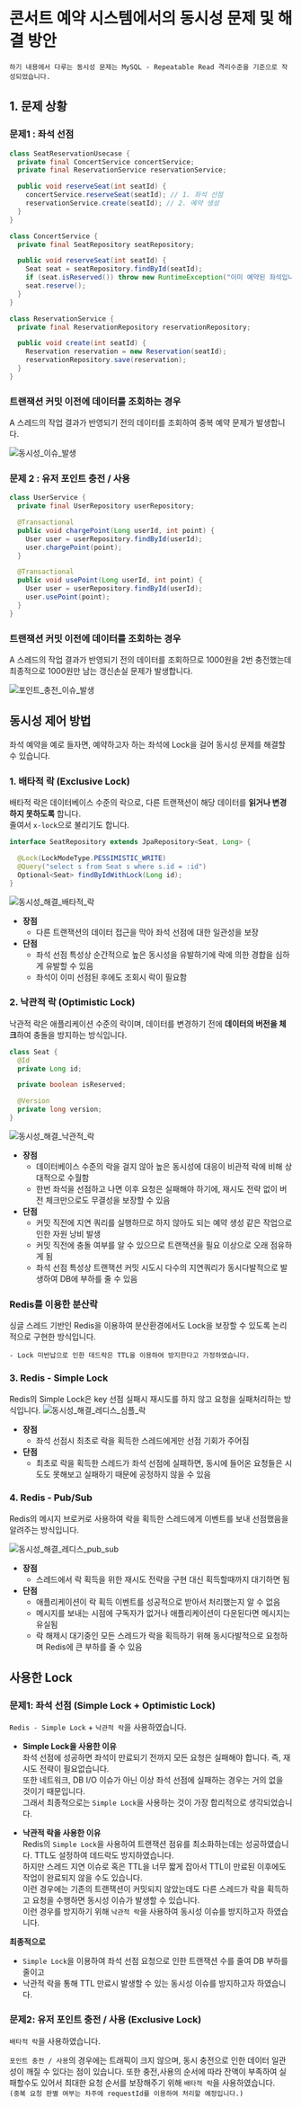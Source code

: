 # 콘서트 예약 시스템에서의 동시성 문제 및 해결 방안
```
하기 내용에서 다루는 동시성 문제는 MySQL - Repeatable Read 격리수준을 기준으로 작성되었습니다.
```
## 1. 문제 상황

### 문제1 : 좌석 선점

```java
class SeatReservationUsecase {
  private final ConcertService concertService;
  private final ReservationService reservationService;

  public void reserveSeat(int seatId) {
    concertService.reserveSeat(seatId); // 1. 좌석 선점
    reservationService.create(seatId); // 2. 예약 생성
  }
}

class ConcertService {
  private final SeatRepository seatRepository;

  public void reserveSeat(int seatId) {
    Seat seat = seatRepository.findById(seatId);
    if (seat.isReserved()) throw new RuntimeException("이미 예약된 좌석입니다.");
    seat.reserve();
  }
}

class ReservationService {
  private final ReservationRepository reservationRepository;

  public void create(int seatId) {
    Reservation reservation = new Reservation(seatId);
    reservationRepository.save(reservation);
  }
}
```

### 트랜잭션 커밋 이전에 데이터를 조회하는 경우
A 스레드의 작업 결과가 반영되기 전의 데이터를 조회하여 중복 예약 문제가 발생합니다.

![동시성_이슈_발생](./images/concurrency/repeatable_read.png)



### 문제 2 : 유저 포인트 충전 / 사용
```java
class UserService {
  private final UserRepository userRepository;

  @Transactional
  public void chargePoint(Long userId, int point) {
    User user = userRepository.findById(userId);
    user.chargePoint(point);
  }

  @Transactional
  public void usePoint(Long userId, int point) {
    User user = userRepository.findById(userId);
    user.usePoint(point);
  }
}
```

### 트랜잭션 커밋 이전에 데이터를 조회하는 경우
A 스레드의 작업 결과가 반영되기 전의 데이터를 조회하므로 1000원을 2번 충전했는데 최종적으로 1000원만 남는 갱신손실 문제가 발생합니다.

![포인트_충전_이슈_발생](./images/concurrency/point_charge.png)


## 동시성 제어 방법
좌석 예약을 예로 들자면, 예약하고자 하는 좌석에 Lock을 걸어 동시성 문제를 해결할 수 있습니다.


### 1. 배타적 락 (Exclusive Lock)
배타적 락은 데이터베이스 수준의 락으로, 다른 트랜잭션이 해당 데이터를 **읽거나 변경하지 못하도록** 합니다.  
줄여서 `x-lock`으로 불리기도 합니다.
```java
interface SeatRepository extends JpaRepository<Seat, Long> {

  @Lock(LockModeType.PESSIMISTIC_WRITE)
  @Query("select s from Seat s where s.id = :id")
  Optional<Seat> findByIdWithLock(Long id);
}
```
![동시성_해결_배타적_락](./images/concurrency/x_lock.png)

- **장점**
  - 다른 트랜잭션의 데이터 접근을 막아 좌석 선점에 대한 일관성을 보장
- **단점**
  - 좌석 선점 특성상 순간적으로 높은 동시성을 유발하기에 락에 의한 경합을 심하게 유발할 수 있음
  - 좌석이 이미 선점된 후에도 조회시 락이 필요함

### 2. 낙관적 락 (Optimistic Lock)
낙관적 락은 애플리케이션 수준의 락이며, 데이터를 변경하기 전에 **데이터의 버전을 체크**하여 충돌을 방지하는 방식입니다.
```java
class Seat {
  @Id
  private Long id;

  private boolean isReserved;

  @Version
  private long version;
}
```
![동시성_해결_낙관적_락](./images/concurrency/optimistic_lock.png)

- **장점**
  - 데이터베이스 수준의 락을 걸지 않아 높은 동시성에 대응이 비관적 락에 비해 상대적으로 수월함
  - 한번 좌석을 선점하고 나면 이후 요청은 실패해야 하기에, 재시도 전략 없이 버전 체크만으로도 무결성을 보장할 수 있음
- **단점**
  - 커밋 직전에 지연 쿼리를 실행하므로 하지 않아도 되는 예약 생성 같은 작업으로 인한 자원 낭비 발생
  - 커밋 직전에 충돌 여부를 알 수 있으므로 트랜잭션을 필요 이상으로 오래 점유하게 됨
  - 좌석 선점 특성상 트랜잭션 커밋 시도시 다수의 지연쿼리가 동시다발적으로 발생하여 DB에 부하를 줄 수 있음

### Redis를 이용한 분산락
싱글 스레드 기반인 Redis을 이용하여 분산환경에서도 Lock을 보장할 수 있도록 논리적으로 구현한 방식입니다.

```
- Lock 미반납으로 인한 데드락은 TTL을 이용하여 방지한다고 가정하였습니다.
```

### 3. Redis - Simple Lock
Redis의 Simple Lock은 key 선점 실패시 재시도를 하지 않고 요청을 실패처리하는 방식입니다.
![동시성_해결_레디스_심플_락](./images/concurrency/redis_simple_lock.png)

- **장점**
  - 좌석 선점시 최초로 락을 획득한 스레드에게만 선점 기회가 주어짐
- **단점**
  - 최초로 락을 획득한 스레드가 좌석 선점에 실패하면, 동시에 들어온 요청들은 시도도 못해보고 실패하기 때문에 공정하지 않을 수 있음


### 4. Redis - Pub/Sub
Redis의 메시지 브로커로 사용하여 락을 획득한 스레드에게 이벤트를 보내 선점했음을 알려주는 방식입니다.

![동시성_해결_레디스_pub_sub](./images/concurrency/redis_pub_sub.png)

- **장점**
  - 스레드에서 락 획득을 위한 재시도 전략을 구현 대신 획득할때까지 대기하면 됨
- **단점**
  - 애플리케이션이 락 획득 이벤트를 성공적으로 받아서 처리했는지 알 수 없음
  - 메시지를 보내는 시점에 구독자가 없거나 애플리케이션이 다운된다면 메시지는 유실됨
  - 락 해제시 대기중인 모든 스레드가 락을 획득하기 위해 동시다발적으로 요청하며 Redis에 큰 부하를 줄 수 있음



## 사용한 Lock

### 문제1: 좌석 선점 (Simple Lock + Optimistic Lock)
`Redis - Simple Lock` + `낙관적 락`을 사용하였습니다.

- **Simple Lock을 사용한 이유**  
  좌석 선점에 성공하면 좌석이 만료되기 전까지 모든 요청은 실패해야 합니다. 즉, 재시도 전략이 필요없습니다.  
  또한 네트워크, DB I/O 이슈가 아닌 이상 좌석 선점에 실패하는 경우는 거의 없을 것이기 때문입니다.  
  그래서 최종적으로는 `Simple Lock`을 사용하는 것이 가장 합리적으로 생각되었습니다.


- **낙관적 락을 사용한 이유**  
  Redis의 `Simple Lock`을 사용하여 트랜잭션 점유를 최소화하는데는 성공하였습니다. TTL도 설정하여 데드락도 방지하였습니다.  
  하지만 스레드 지연 이슈로 혹은 TTL을 너무 짧게 잡아서 TTL이 만료된 이후에도 작업이 완료되지 않을 수도 있습니다.  
  이런 경우에는 기존의 트랜잭션이 커밋되지 않았는데도 다른 스레드가 락을 획득하고 요청을 수행하면 동시성 이슈가 발생할 수 있습니다.  
  이런 경우를 방지하기 위해 `낙관적 락`을 사용하여 동시성 이슈를 방지하고자 하였습니다.

**최종적으로**
- `Simple Lock`을 이용하여 좌석 선점 요청으로 인한 트랜잭션 수를 줄여 DB 부하를 줄이고
- 낙관적 락을 통해 TTL 만료시 발생할 수 있는 동시성 이슈를 방지하고자 하였습니다.


### 문제2: 유저 포인트 충전 / 사용 (Exclusive Lock)
`배타적 락`을 사용하였습니다.

`포인트 충전 / 사용`의 경우에는 트래픽이 크지 않으며, 동시 충전으로 인한 데이터 일관성이 깨질 수 있다는 점이 있습니다.
또한 충전,사용의 순서에 따라 잔액이 부족하여 실패할수도 있어서 최대한 요청 순서를 보장해주기 위해 `배타적 락`을 사용하였습니다.  
`(중복 요청 판별 여부는 차주에 requestId를 이용하여 처리할 예정입니다.)`
